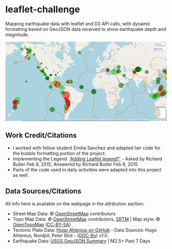 # leaflet-challenge
Mapping earthquake data with leaflet and D3 API calls, with dynamic formatting based on GeoJSON data received to show earthquake depth and magnitude.

![Preview of the project webpage](Images/final-preview-image.png)

## Work Credit/Citations
- I worked with fellow student Emilia Sanchez and adapted her code for the bubble formatting portion of the project.
- Implementing the Legend: ['Adding Leaflet legend?'](https://gis.stackexchange.com/questions/133630/adding-leaflet-legend) - Asked by Richard Butler Feb 9, 2015, Answered by Richard Butler Feb 9, 2015
- Parts of the code used in daily activities were adapted into this project as well.

## Data Sources/Citations
All info here is available on the webpage in the attribution section:
- Street Map Data: © [OpenStreetMap](https://www.openstreetmap.org/copyright) contributors
- Topo Map Data: © [OpenStreetMap](https://www.openstreetmap.org/copyright) contributors, [SRTM](http://viewfinderpanoramas.org) | Map style: © [OpenTopoMap](https://opentopomap.org) ([CC-BY-SA](https://creativecommons.org/licenses/by-sa/3.0/))
- Tectonic Plate Data: [Hugo Ahlenius on GitHub](https://github.com/fraxen/tectonicplates) - Data Sources: Hugo Ahlenius; Nordpil; Peter Bird - ([ODC-By](https://opendatacommons.org/licenses/by/1-0/)) v1.0
- Earthquake Data: [USGS GeoJSON Summary](https://earthquake.usgs.gov/earthquakes/feed/v1.0/geojson.php) | M2.5+ Past 7 Days